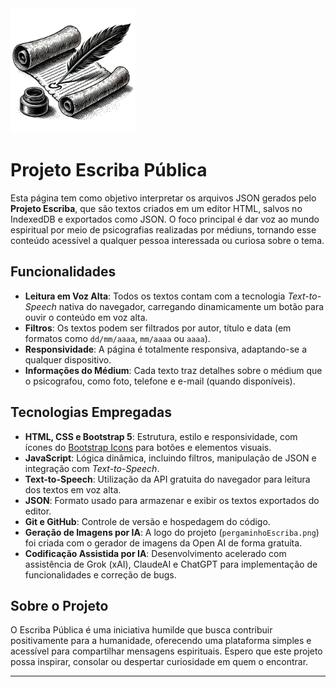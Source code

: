 <!--![Logo do Escriba](./image/pergaminhoEscriba.png)-->
<img src="./image/pergaminhoEscriba.png" alt="Logo do Escriba" width="200">

# Projeto Escriba Pública

Esta página tem como objetivo interpretar os arquivos JSON gerados pelo **Projeto Escriba**, que são textos criados em um editor HTML, salvos no IndexedDB e exportados como JSON. O foco principal é dar voz ao mundo espiritual por meio de psicografias realizadas por médiuns, tornando esse conteúdo acessível a qualquer pessoa interessada ou curiosa sobre o tema.

## Funcionalidades

- **Leitura em Voz Alta**: Todos os textos contam com a tecnologia *Text-to-Speech* nativa do navegador, carregando dinamicamente um botão para ouvir o conteúdo em voz alta.
- **Filtros**: Os textos podem ser filtrados por autor, título e data (em formatos como `dd/mm/aaaa`, `mm/aaaa` ou `aaaa`).
- **Responsividade**: A página é totalmente responsiva, adaptando-se a qualquer dispositivo.
- **Informações do Médium**: Cada texto traz detalhes sobre o médium que o psicografou, como foto, telefone e e-mail (quando disponíveis).

## Tecnologias Empregadas

- **HTML, CSS e Bootstrap 5**: Estrutura, estilo e responsividade, com ícones do [Bootstrap Icons](https://icons.getbootstrap.com/) para botões e elementos visuais.
- **JavaScript**: Lógica dinâmica, incluindo filtros, manipulação de JSON e integração com *Text-to-Speech*.
- **Text-to-Speech**: Utilização da API gratuita do navegador para leitura dos textos em voz alta.
- **JSON**: Formato usado para armazenar e exibir os textos exportados do editor.
- **Git e GitHub**: Controle de versão e hospedagem do código.
- **Geração de Imagens por IA**: A logo do projeto (`pergaminhoEscriba.png`) foi criada com o gerador de imagens da Open AI de forma gratuíta.
- **Codificação Assistida por IA**: Desenvolvimento acelerado com assistência de Grok (xAI), ClaudeAI e ChatGPT para implementação de funcionalidades e correção de bugs.

## Sobre o Projeto

O Escriba Pública é uma iniciativa humilde que busca contribuir positivamente para a humanidade, oferecendo uma plataforma simples e acessível para compartilhar mensagens espirituais. Espero que este projeto possa inspirar, consolar ou despertar curiosidade em quem o encontrar.

---
